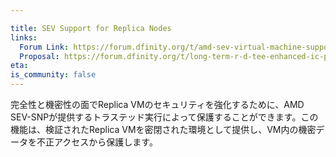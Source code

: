```yaml
---

title: SEV Support for Replica Nodes
links:
  Forum Link: https://forum.dfinity.org/t/amd-sev-virtual-machine-support/6156
  Proposal: https://forum.dfinity.org/t/long-term-r-d-tee-enhanced-ic-proposal/9384/4
eta:
is_community: false
---
```

完全性と機密性の面でReplica VMのセキュリティを強化するために、AMD SEV-SNPが提供するトラステッド実行によって保護することができます。この機能は、検証されたReplica VMを密閉された環境として提供し、VM内の機密データを不正アクセスから保護します。

<!---


To increase the security of the Replica VMs in terms of integrity and confidentiality, they can be protected via trusted execution as offered by AMD SEV-SNP. This feature will provide the verified Replica VM as a sealed environment protecting sensitive data within the VM from unauthorized access.

-->
